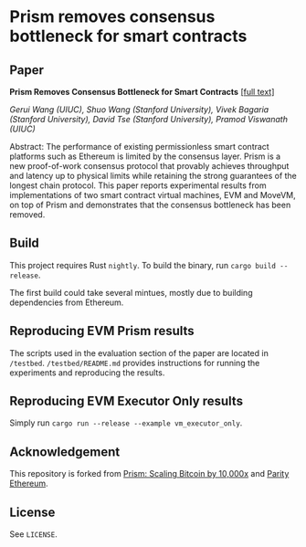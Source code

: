 # Prism removes consensus bottleneck for smart contracts

## Paper

__Prism Removes Consensus Bottleneck for Smart Contracts__ [\[full text\]](http://arxiv.org/abs/2004.08776)

_Gerui Wang (UIUC), Shuo Wang (Stanford University), Vivek Bagaria (Stanford University), David Tse (Stanford University), Pramod Viswanath (UIUC)_

Abstract: The performance of existing permissionless smart contract platforms such as Ethereum is limited by the consensus layer. Prism is a new proof-of-work consensus protocol that provably achieves throughput and latency up to physical limits while retaining the strong guarantees of the longest chain protocol. This paper reports experimental results from implementations of two smart contract virtual machines, EVM and MoveVM, on top of Prism and demonstrates that the consensus bottleneck has been removed.

## Build

This project requires Rust `nightly`. To build the binary, run `cargo build --release`.

The first build could take several mintues, mostly due to building dependencies from Ethereum.

## Reproducing EVM Prism results

The scripts used in the evaluation section of the paper are located in `/testbed`. `/testbed/README.md` provides instructions for running the experiments and reproducing the results.

## Reproducing EVM Executor Only results

Simply run `cargo run --release --example vm_executor_only`.

## Acknowledgement

This repository is forked from [Prism: Scaling Bitcoin by 10,000x](https://github.com/yangl1996/prism-rust) and [Parity Ethereum](https://github.com/openethereum/openethereum).

## License

See `LICENSE`.
